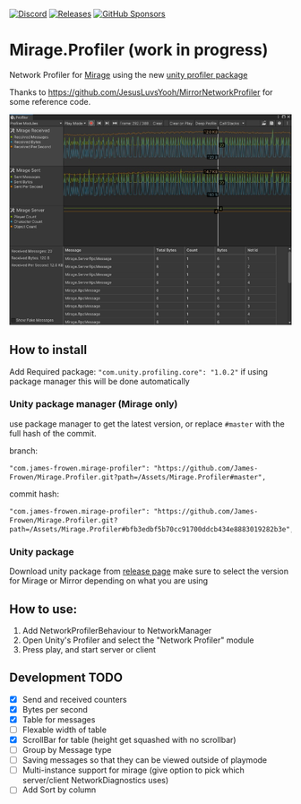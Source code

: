 [![Discord](https://img.shields.io/discord/809535064551456888.svg)](https://discordapp.com/invite/DTBPBYvexy)
[![Releases](https://img.shields.io/github/release/James-Frowen/Mirage.Profiler.svg?include_prereleases&sort=semver)](https://github.com/James-Frowen/Mirage.Profiler/releases/latest)
[![GitHub Sponsors](https://img.shields.io/github/sponsors/James-Frowen)](https://github.com/sponsors/James-Frowen)

# Mirage.Profiler (work in progress)

Network Profiler for [Mirage](https://github.com/MirageNet/Mirage) using the new [unity profiler package](https://docs.unity3d.com/Packages/com.unity.profiling.core@1.0/manual/index.html)


Thanks to https://github.com/JesusLuvsYooh/MirrorNetworkProfiler for some reference code.

![Profiler example](./profiler-example.jpg)

## How to install

Add Required package: `"com.unity.profiling.core": "1.0.2"` if using package manager this will be done automatically

### Unity package manager (Mirage only)
use package manager to get the latest version, or replace `#master` with the full hash of the commit.

branch:
```
"com.james-frowen.mirage-profiler": "https://github.com/James-Frowen/Mirage.Profiler.git?path=/Assets/Mirage.Profiler#master",
```
commit hash:
```
"com.james-frowen.mirage-profiler": "https://github.com/James-Frowen/Mirage.Profiler.git?path=/Assets/Mirage.Profiler#bfb3edbf5b70cc91700ddcb434e8883019282b3e",
```

### Unity package

Download unity package from [release page](https://github.com/James-Frowen/Mirage.Profiler/releases) make sure to select the version for Mirage or Mirror depending on what you are using


## How to use:

1) Add NetworkProfilerBehaviour to NetworkManager
2) Open Unity's Profiler and select the "Network Profiler" module
3) Press play, and start server or client

## Development TODO

- [x] Send and received counters
- [x] Bytes per second
- [x] Table for messages
- [ ] Flexable width of table
- [x] ScrollBar for table (height get squashed with no scrollbar)
- [ ] Group by Message type
- [ ] Saving messages so that they can be viewed outside of playmode
- [ ] Multi-instance support for mirage (give option to pick which server/client NetworkDiagnostics uses)
- [ ] Add Sort by column